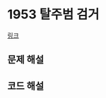 # 1953 탈주범 검거

[링크](https://swexpertacademy.com/main/code/problem/problemDetail.do?contestProbId=AV5PpLlKAQ4DFAUq)

## 문제 해설

## 코드 해설

